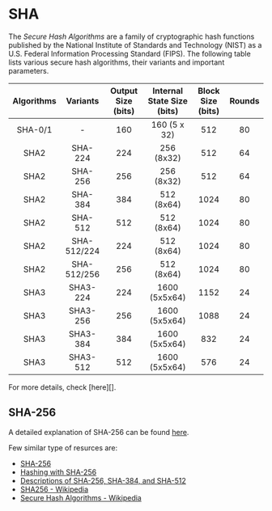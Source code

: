 # SHA
The *Secure Hash Algorithms* are a family of cryptographic hash functions published by the National Institute of Standards and Technology (NIST) as a U.S. Federal Information Processing Standard (FIPS). The following table lists various secure hash algorithms, their variants and important parameters.

| Algorithms | Variants | Output Size (bits) | Internal State Size (bits) | Block Size (bits) | Rounds|
|:---:|:---:|:----------:|:---:|:---:|:---:|
|SHA-0/1 | - | 160 | 160 (5 x 32) | 512 | 80 |
|SHA2| SHA-224 | 224| 256 (8x32)| 512| 64|
|SHA2| SHA-256 | 256| 256 (8x32)| 512| 64|
|SHA2| SHA-384 | 384| 512 (8x64)| 1024| 80|
|SHA2| SHA-512 | 512| 512 (8x64)| 1024| 80|
|SHA2| SHA-512/224 | 224| 512 (8x64)| 1024| 80|
|SHA2| SHA-512/256 | 256| 512 (8x64)| 1024| 80|
|SHA3| SHA3-224 | 224| 1600 (5x5x64)| 1152| 24|
|SHA3| SHA3-256 | 256| 1600 (5x5x64)| 1088| 24|
|SHA3| SHA3-384 | 384| 1600 (5x5x64)| 832| 24|
|SHA3| SHA3-512 | 512| 1600 (5x5x64)| 576| 24|

For more details, check [here][].

## SHA-256
A detailed explanation of SHA-256 can be found [here][sha256-detailed].

[sha256-bitcoinwiki]: https://en.bitcoinwiki.org/wiki/SHA-256
[sha256-bellet]: https://medium.com/biffures/part-5-hashing-with-sha-256-4c2afc191c40
[sha256-detailed]: http://www.iwar.org.uk/comsec/resources/cipher/sha256-384-512.pdf 
[sha256-wiki]: https://en.wikipedia.org/wiki/SHA-2
[sha-wiki]: https://en.wikipedia.org/wiki/Secure_Hash_Algorithms

Few similar type of resurces are:
- [SHA-256][sha256-bitcoinwiki]
- [Hashing with SHA-256][sha256-bellet]
- [Descriptions of SHA-256, SHA-384, and SHA-512][sha256-detailed]
- [SHA256 - Wikipedia][sha256-wiki]
- [Secure Hash Algorithms - Wikipedia][sha-wiki]
